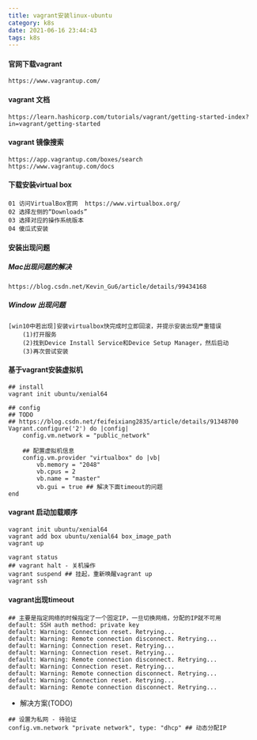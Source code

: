 ```yaml
---
title: vagrant安装linux-ubuntu
category: k8s
date: 2021-06-16 23:44:43
tags: k8s
---
```


<!-- more -->

#### 官网下载vagrant

```text
https://www.vagrantup.com/
```

#### vagrant 文档

```text
https://learn.hashicorp.com/tutorials/vagrant/getting-started-index?in=vagrant/getting-started
```

#### vagrant 镜像搜索

```text
https://app.vagrantup.com/boxes/search
https://www.vagrantup.com/docs
```

#### 下载安装virtual box

```text
01 访问VirtualBox官网  https://www.virtualbox.org/​
02 选择左侧的“Downloads”​
03 选择对应的操作系统版本​
04 傻瓜式安装​
```

#### 安装出现问题
##### Mac出现问题的解决
```text
https://blog.csdn.net/Kevin_Gu6/article/details/99434168
```

##### Window 出现问题
```text
[win10中若出现]安装virtualbox快完成时立即回滚，并提示安装出现严重错误
    (1)打开服务
    (2)找到Device Install Service和Device Setup Manager，然后启动
    (3)再次尝试安装
```

#### 基于vagrant安装虚拟机
```text
## install
vagrant init ubuntu/xenial64

## config 
## TODO
## https://blog.csdn.net/feifeixiang2835/article/details/91348700
Vagrant.configure('2') do |config|
    config.vm.network = "public_network"
    
    ## 配置虚拟机信息
    config.vm.provider "virtualbox" do |vb|
        vb.memory = "2048"
        vb.cpus = 2
        vb.name = "master" 
        vb.gui = true ## 解决下面timeout的问题
end    
```

#### vagrant 启动加载顺序
```shell script
vagrant init ubuntu/xenial64 
vagrant add box ubuntu/xenial64 box_image_path 
vagrant up

vagrant status
## vagrant halt - 关机操作
vagrant suspend ## 挂起，重新唤醒vagrant up
vagrant ssh
```

#### vagrant出现timeout

```text
## 主要是指定网络的时候指定了一个固定IP，一旦切换网络，分配的IP就不可用
default: SSH auth method: private key
default: Warning: Connection reset. Retrying...
default: Warning: Remote connection disconnect. Retrying...
default: Warning: Connection reset. Retrying...
default: Warning: Connection reset. Retrying...
default: Warning: Remote connection disconnect. Retrying...
default: Warning: Connection reset. Retrying...
default: Warning: Remote connection disconnect. Retrying...
default: Warning: Connection reset. Retrying...
default: Warning: Remote connection disconnect. Retrying...
```

- 解决方案(TODO)

```text
## 设置为私网 - 待验证
config.vm.network "private network", type: "dhcp" ## 动态分配IP
```
